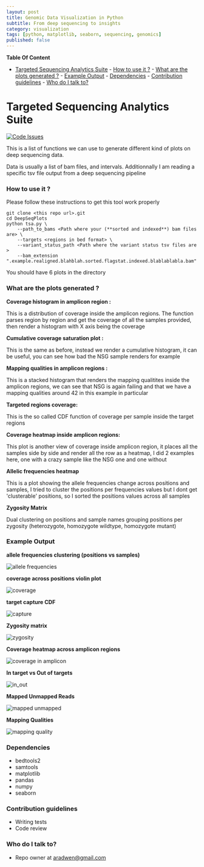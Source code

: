 ```yaml
---
layout: post
title: Genomic Data Visualization in Python
subtitle: From deep sequencing to insights
category: visualization
tags: [python, matplotlib, seaborn, sequencing, genomics]
published: false
---
```



**Table Of Content**
<!-- TOC depthFrom:1 depthTo:6 withLinks:1 updateOnSave:1 orderedList:0 -->

- [Targeted Sequencing Analytics Suite](#targeted-sequencing-analytics-suite)
		- [How to use it ?](#how-to-use-it-)
		- [What are the plots generated ?](#what-are-the-plots-generated-)
		- [Example Output](#example-output)
		- [Dependencies](#dependencies)
		- [Contribution guidelines](#contribution-guidelines)
		- [Who do I talk to?](#who-do-i-talk-to)

<!-- /TOC -->

# Targeted Sequencing Analytics Suite

[![Code Issues](http://www.quantifiedcode.com/api/v1/project/3c5051c46b7f4fb09b5498318e29e1ff/badge.svg)](http://www.quantifiedcode.com/app/project/3c5051c46b7f4fb09b5498318e29e1ff)


This is a list of functions we can use to generate different kind of plots on deep sequencing data.

Data is usually a list of bam files, and intervals. Additionnally I am reading a specific tsv file output from a deep sequencing pipeline

### How to use it ?

Please follow these instructions to get this tool work properly

```
git clone <this repo url>.git
cd DeepSeqPlots
python tsa.py \
	--path_to_bams <Path where your (**sorted and indexed**) bam files are> \
	--targets <regions in bed format> \
	--variant_status_path <Path where the variant status tsv files are >
	--bam_extension ".example.realigned.blahblah.sorted.flagstat.indexed.blablablabla.bam"

```

You should have 6 plots in the directory

### What are the plots generated ?

**Coverage histogram in amplicon region :**

This is a distribution of coverage inside the amplicon regions. The function parses region by region and get the coverage of all the samples provided, then render a histogram with X axis being the coverage

**Cumulative coverage saturation plot :**

This is the same as before, instead we render a cumulative histogram, it can be useful, you can see how bad the NSG sample renders for example

**Mapping qualities in amplicon regions :**

This is a stacked histogram that renders the mapping qualitites inside the amplicon regions, we can see that NSG is again failing and that we have a mapping qualities around 42 in this example in particular

**Targeted regions coverage:**

This is the so called CDF function of coverage per sample inside the target regions

**Coverage heatmap inside amplicon regions:**

This plot is another view of coverage inside amplicon region, it places all the samples side by side and render all the row as a heatmap, I did 2 examples here, one with a crazy sample like the NSG one and one without

**Allelic frequencies heatmap**

This is a plot showing the allele frequencies change across positions and samples, I tried to cluster the positions per frequencies values but I dont get 'clusterable' positions, so I sorted the positions values across all samples  

**Zygosity Matrix**

Dual clustering on positions and sample names grouping positions per zygosity (heterozygote, homozygote wildtype, homozygote mutant)


### Example Output

**allele frequencies clustering (positions vs samples)**

![allele frequencies](https://bytebucket.org/radaniba/targeted-sequencing-analytics-suite/raw/c66ec81fde737c7c5159611390cd892a9307bf3f/example_output/allele_frequencies.png?token=a91e78b2141bfdc8a531dd01647de9f89b30fab8)

**coverage across positions violin plot**

![coverage](https://bytebucket.org/radaniba/targeted-sequencing-analytics-suite/raw/c66ec81fde737c7c5159611390cd892a9307bf3f/example_output/coverage_across_positions_violin.png?token=eca1c3c58643d998a2ed42f0091481e9f8bdbade)

**target capture CDF**

![capture](https://bytebucket.org/radaniba/targeted-sequencing-analytics-suite/raw/c66ec81fde737c7c5159611390cd892a9307bf3f/example_output/target_capture_cdf.png?token=326eb8883929ba10db87f4a69f5b6197c72642bb)

**Zygosity matrix**

![zygosity](https://bytebucket.org/radaniba/targeted-sequencing-analytics-suite/raw/c66ec81fde737c7c5159611390cd892a9307bf3f/example_output/zygosity_matrix.png?token=7e7564911de748ccf976476469bfd3d806a0a4d4)

**Coverage heatmap across amplicon regions**

![coverage in amplicon](https://bytebucket.org/radaniba/targeted-sequencing-analytics-suite/raw/e407a493eca27b8b8351cb8e422a7352d524f5a6/example_output/coverage_heatmap_per_amplicon.png?token=ef2eef0f330040f7fe15e094ac37db51009aee44)


**In target vs Out of targets**

![in_out](https://bytebucket.org/radaniba/targeted-sequencing-analytics-suite/raw/c66ec81fde737c7c5159611390cd892a9307bf3f/example_output/in_out_of_target.png?token=7e3b9f61b5ea40fd115502c540a3972a2f0d80c2)

**Mapped Unmapped Reads**

![mapped unmapped](https://bytebucket.org/radaniba/targeted-sequencing-analytics-suite/raw/c66ec81fde737c7c5159611390cd892a9307bf3f/example_output/mapped_reads.png?token=523e92eccb47afde3fd5b35a6e7aed374e5362d7)

**Mapping Qualities**

![mapping quality](https://bytebucket.org/radaniba/targeted-sequencing-analytics-suite/raw/c66ec81fde737c7c5159611390cd892a9307bf3f/example_output/mapping_quality.png?token=1ddbdd03613efea77b83f505e272b4ea6117d86c)


### Dependencies

* bedtools2
* samtools
* matplotlib
* pandas
* numpy
* seaborn

### Contribution guidelines

* Writing tests
* Code review

### Who do I talk to?

* Repo owner at aradwen@gmail.com
